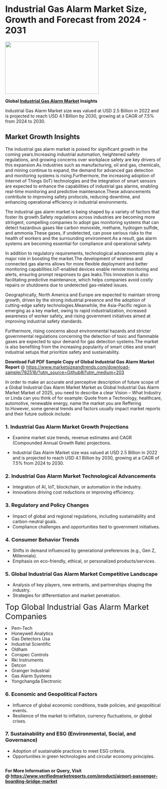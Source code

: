 <H1>Industrial Gas Alarm Market Size, Growth and Forecast from 2024 - 2031</H1><img class="aligncenter size-medium wp-image-584254" src="https://thirdeyenews.in/wp-content/uploads/2024/09/Global-Market-Research-300x168.jpeg" alt="" width="300" height="168" /><p><strong>Global&nbsp;<a href="https://www.marketsizeandtrends.com/download-sample/782516/?utm_source=Github8j?utm_medium=203">Industrial Gas Alarm Market</a> Insights</strong></p><p>Industrial Gas Alarm Market size was valued at USD 2.5 Billion in 2022 and is projected to reach USD 4.1 Billion by 2030, growing at a CAGR of 7.5% from 2024 to 2030.</p><p><h2>Market Growth Insights</h2> <p>The industrial gas alarm market is poised for significant growth in the coming years.Increasing industrial automation, heightened safety regulations, and growing concerns over workplace safety are key drivers of this expansion.As industries such as manufacturing, oil and gas, chemicals, and mining continue to expand, the demand for advanced gas detection and monitoring systems is rising.Furthermore, the increasing adoption of Internet of Things (IoT) technologies and the integration of smart sensors are expected to enhance the capabilities of industrial gas alarms, enabling real-time monitoring and predictive maintenance.These advancements contribute to improving safety protocols, reducing downtime, and enhancing operational efficiency in industrial environments.</p> <p>The industrial gas alarm market is being shaped by a variety of factors that foster its growth.Safety regulations across industries are becoming more stringent, compelling companies to adopt gas monitoring systems that can detect hazardous gases like carbon monoxide, methane, hydrogen sulfide, and ammonia.These gases, if undetected, can pose serious risks to the health of workers and the surrounding environment.As a result, gas alarm systems are becoming essential for compliance and operational safety.</p> <p>In addition to regulatory requirements, technological advancements play a major role in boosting the market.The development of wireless and connected gas alarms allows for more flexible deployment and better monitoring capabilities.IoT-enabled devices enable remote monitoring and alerts, ensuring prompt responses to gas leaks.This innovation is also facilitating predictive maintenance, which helps companies avoid costly repairs or shutdowns due to undetected gas-related issues.</p> <p>Geographically, North America and Europe are expected to maintain strong growth, driven by the strong industrial presence and the adoption of cutting-edge safety technologies.Meanwhile, the Asia-Pacific region is emerging as a key market, owing to rapid industrialization, increased awareness of worker safety, and rising government initiatives aimed at improving industrial safety standards.</p> <p>Furthermore, rising concerns about environmental hazards and stricter governmental regulations concerning the detection of toxic and flammable gases are expected to spur demand for gas detection systems.The market is also benefiting from the increasing popularity of smart cities and smart industrial setups that prioritize safety and sustainability.</p> <p><span class=""><strong>Download Full PDF Sample Copy of Global Industrial Gas Alarm Market Report</strong> @ <a href="https://www.marketsizeandtrends.com/download-sample/782516/?utm_source=Github8j?utm_medium=203" target="_blank">https://www.marketsizeandtrends.com/download-sample/782516/?utm_source=Github8j?utm_medium=203</a></span></p><p>In order to make an accurate and perceptive description of future scope of a Global&nbsp;Industrial Gas Alarm Market Market as Global&nbsp;Industrial Gas Alarm Market Market of 2025, you need to describe a clear Vision &ndash; What Industry or Linda can you think of for example: Quote from a Technology, healthcare, automotive, renewable energy, name the market you are Reffering to.However, some general trends and factors usually impact market reports and their future outlook include:</p><h3>1.&nbsp;<strong>Industrial Gas Alarm Market Growth Projections</strong></h3><ul><li>Examine market size trends, revenue estimates and CAGR (Compounded Annual Growth Rate) projections.</li><li><p>Industrial Gas Alarm Market size was valued at USD 2.5 Billion in 2022 and is projected to reach USD 4.1 Billion by 2030, growing at a CAGR of 7.5% from 2024 to 2030.</p></li></ul><h3>2.&nbsp;<strong>Industrial Gas Alarm Market Technological Advancements</strong></h3><ul><li>Integration of AI, IoT, blockchain, or automation in the industry.</li><li>Innovations driving cost reductions or improving efficiency.</li></ul><h3>3.&nbsp;<strong>Regulatory and Policy Changes</strong></h3><ul><li>Impact of global and regional regulations, including sustainability and carbon-neutral goals.</li><li>Compliance challenges and opportunities tied to government initiatives.</li></ul><h3>4.&nbsp;<strong>Consumer Behavior Trends</strong></h3><ul><li>Shifts in demand influenced by generational preferences (e.g., Gen Z, Millennials).</li><li>Emphasis on eco-friendly, ethical, or personalized products/services.</li></ul><h3>5.&nbsp;<strong>Global Industrial Gas Alarm Market Competitive Landscape</strong></h3><ul><li>Analysis of key players, new entrants, and partnerships shaping the industry.</li><li>Strategies for differentiation and market penetration.</li></ul><p data-pm-slice="1 1 []"><span style="color: inherit; font-family: inherit; font-size: 25px;">Top Global Industrial Gas Alarm Market Companies</span></p><div class="" data-test-id=""><p><li> Pem-Tech</li><li> Honeywell Analytics</li><li> Gas Detectors Usa</li><li> Industrial Scientific</li><li> Oldham</li><li> Conspec Controls</li><li> Rki Instruments</li><li> Detcon</li><li> Grainger Industrial</li><li> Gas Alarm Systems</li><li> Yongchangda Electronic</li></p></div><h3>6.&nbsp;<strong>Economic and Geopolitical Factors</strong></h3><ul><li>Influence of global economic conditions, trade policies, and geopolitical events.</li><li>Resilience of the market to inflation, currency fluctuations, or global crises.</li></ul><h3>7.&nbsp;<strong>Sustainability and ESG (Environmental, Social, and Governance)</strong></h3><ul><li>Adoption of sustainable practices to meet ESG criteria.</li><li>Opportunities in green technologies and circular economy principles.</li></ul><h2><strong style="font-size: 14px;">For More Information or Query, Visit @&nbsp;</strong><a style="background-color: #ffffff; font-size: 14px;" href="https://www.marketsizeandtrends.com/report/industrial-gas-alarm-market/" target="_blank">https://www.verifiedmarketreports.com/product/airport-passenger-boarding-bridge-market</a></h2>